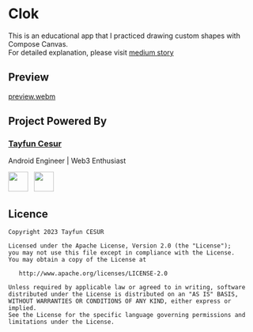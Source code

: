 # Clok

This is an educational app that I practiced drawing custom shapes with Compose Canvas. 
<br/>For detailed explanation, please visit [medium story](https://medium.com/@tcesur/clok-the-math-behind-the-clock-20174e3e2e83)

## Preview 
[preview.webm](https://github.com/TayfunCesur/Clok/assets/16436048/e1747a31-e2b7-43dd-af6f-b8e47d4b1213)



## Project Powered By

### [Tayfun Cesur](https://tayfuncesur.com)

Android Engineer | Web3 Enthusiast

<a href="https://www.linkedin.com/in/tayfun-cesur/"><img src="https://seeklogo.com/images/L/linkedin-in-icon-logo-2E34704F04-seeklogo.com.png" width="40" style="margin-right:8px"></a>
<a href="https://twitter.com/0xTyfn"><img src="https://seeklogo.com/images/T/twitter-2012-positive-logo-916EDF1309-seeklogo.com.png" width="40" style="margin-right:8px"></a>

## Licence
```
Copyright 2023 Tayfun CESUR

Licensed under the Apache License, Version 2.0 (the "License");
you may not use this file except in compliance with the License.
You may obtain a copy of the License at

   http://www.apache.org/licenses/LICENSE-2.0

Unless required by applicable law or agreed to in writing, software
distributed under the License is distributed on an "AS IS" BASIS,
WITHOUT WARRANTIES OR CONDITIONS OF ANY KIND, either express or implied.
See the License for the specific language governing permissions and
limitations under the License.
```
